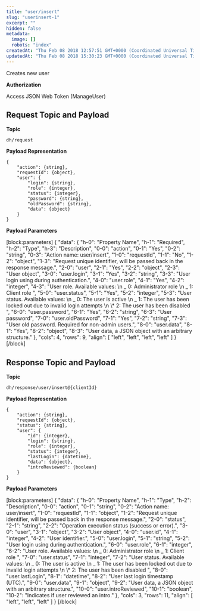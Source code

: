 ```yaml
---
title: "user/insert"
slug: "userinsert-1"
excerpt: ""
hidden: false
metadata: 
  image: []
  robots: "index"
createdAt: "Thu Feb 08 2018 12:57:51 GMT+0000 (Coordinated Universal Time)"
updatedAt: "Thu Feb 08 2018 15:30:23 GMT+0000 (Coordinated Universal Time)"
---
```

Creates new user

**Authorization**

Access JSON Web Token (ManageUser)

## Request Topic and Payload

**Topic**

```text
dh/request
```

**Payload Representation**

```text
{
    "action": {string},
    "requestId": {object},
    "user": {
        "login": {string},
        "role": {integer},
        "status": {integer},
        "password": {string},
        "oldPassword": {string},
        "data": {object}
    }
}
```

**Payload Parameters**

[block:parameters]
{
  "data": {
    "h-0": "Property Name",
    "h-1": "Required",
    "h-2": "Type",
    "h-3": "Description",
    "0-0": "action",
    "0-1": "Yes",
    "0-2": "string",
    "0-3": "Action name: user/insert",
    "1-0": "requestId",
    "1-1": "No",
    "1-2": "object",
    "1-3": "Request unique identifier, will be passed back in the response message.",
    "2-0": "user",
    "2-1": "Yes",
    "2-2": "object",
    "2-3": "User object",
    "3-0": "user.login",
    "3-1": "Yes",
    "3-2": "string",
    "3-3": "User login using during authentication.",
    "4-0": "user.role",
    "4-1": "Yes",
    "4-2": "integer",
    "4-3": "User role. Available values:  \n  _ 0: Administrator role  \n  _ 1: Client role ",
    "5-0": "user.status",
    "5-1": "Yes",
    "5-2": "integer",
    "5-3": "User status. Available values:  \n  _ 0: The user is active  \n  _ 1: The user has been locked out due to invalid login attempts  \n  \\* 2: The user has been disabled ",
    "6-0": "user.password",
    "6-1": "Yes",
    "6-2": "string",
    "6-3": "User password",
    "7-0": "user.oldPassword",
    "7-1": "Yes",
    "7-2": "string",
    "7-3": "User old password. Required for non-admin users.",
    "8-0": "user.data",
    "8-1": "Yes",
    "8-2": "object",
    "8-3": "User data, a JSON object with an arbitrary structure."
  },
  "cols": 4,
  "rows": 9,
  "align": [
    "left",
    "left",
    "left",
    "left"
  ]
}
[/block]


## Response Topic and Payload

**Topic**

```text
dh/response/user/insert@{clientId}
```

**Payload Representation**

```text
{
    "action": {string},
    "requestId": {object},
    "status": {string},
    "user": {
        "id": {integer},
        "login": {string},
        "role": {integer},
        "status": {integer},
        "lastLogin": {datetime},
        "data": {object},
        "introReviewed": {boolean}
    }
}
```

**Payload Parameters**

[block:parameters]
{
  "data": {
    "h-0": "Property Name",
    "h-1": "Type",
    "h-2": "Description",
    "0-0": "action",
    "0-1": "string",
    "0-2": "Action name: user/insert",
    "1-0": "requestId",
    "1-1": "object",
    "1-2": "Request unique identifier, will be passed back in the response message.",
    "2-0": "status",
    "2-1": "string",
    "2-2": "Operation execution status (success or error).",
    "3-0": "user",
    "3-1": "object",
    "3-2": "User object",
    "4-0": "user.id",
    "4-1": "integer",
    "4-2": "User identifier.",
    "5-0": "user.login",
    "5-1": "string",
    "5-2": "User login using during authentication.",
    "6-0": "user.role",
    "6-1": "integer",
    "6-2": "User role. Available values:  \n  _ 0: Administrator role  \n  _ 1: Client role ",
    "7-0": "user.status",
    "7-1": "integer",
    "7-2": "User status. Available values:  \n  _ 0: The user is active  \n  _ 1: The user has been locked out due to invalid login attempts  \n  \\* 2: The user has been disabled ",
    "8-0": "user.lastLogin",
    "8-1": "datetime",
    "8-2": "User last login timestamp (UTC).",
    "9-0": "user.data",
    "9-1": "object",
    "9-2": "User data, a JSON object with an arbitrary structure.",
    "10-0": "user.introReviewed",
    "10-1": "boolean",
    "10-2": "Indicates if user reviewed an intro."
  },
  "cols": 3,
  "rows": 11,
  "align": [
    "left",
    "left",
    "left"
  ]
}
[/block]
